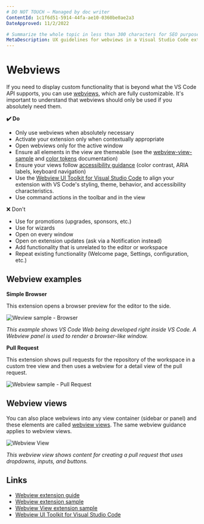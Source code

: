 ```yaml
---
# DO NOT TOUCH — Managed by doc writer
ContentId: 1c1f6d51-5914-44fa-ae10-0360be0ae2a3
DateApproved: 11/2/2022

# Summarize the whole topic in less than 300 characters for SEO purpose
MetaDescription: UX guidelines for webviews in a Visual Studio Code extension.
---
```


# Webviews

If you need to display custom functionality that is beyond what the VS Code API supports, you can use [webviews](/api/extension-guides/webview), which are fully customizable. It's important to understand that webviews should only be used if you absolutely need them.

**✔️ Do**

* Only use webviews when absolutely necessary
* Activate your extension only when contextually appropriate
* Open webviews only for the active window
* Ensure all elements in the view are themeable (see the [webview-view-sample](https://github.com/microsoft/vscode-extension-samples/blob/main/webview-view-sample/media/main.css) and [color tokens](/api/references/theme-color) documentation)
* Ensure your views follow [accessibility guidance](/docs/editor/accessibility) (color contrast, ARIA labels, keyboard navigation)
* Use the [Webview UI Toolkit for Visual Studio Code](https://github.com/microsoft/vscode-webview-ui-toolkit) to align your extension with VS Code's styling, theme, behavior, and accessibility characteristics.
* Use command actions in the toolbar and in the view

❌ Don't

* Use for promotions (upgrades, sponsors, etc.)
* Use for wizards
* Open on every window
* Open on extension updates (ask via a Notification instead)
* Add functionality that is unrelated to the editor or workspace
* Repeat existing functionality (Welcome page, Settings, configuration, etc.)

## Webview examples

**Simple Browser**

This extension opens a browser preview for the editor to the side.

![Weview sample - Browser](images/examples/webview-browser.png)

*This example shows VS Code Web being developed right inside VS Code. A Webview panel is used to render a browser-like window.*

**Pull Request**

This extension shows pull requests for the repository of the workspace in a custom tree view and then uses a webview for a detail view of the pull request.

![Webview sample - Pull Request](images/examples/webview-pull-request.png)

## Webview views

You can also place webviews into any view container (sidebar or panel) and these elements are called [webview views](/api/references/vscode-api#WebviewView). The same webview guidance applies to webview views.

![Webview View](images/examples/webview-view.png)

*This webview view shows content for creating a pull request that uses dropdowns, inputs, and buttons.*

## Links

* [Webview extension guide](/api/extension-guides/webview)
* [Webview extension sample](https://github.com/Microsoft/vscode-extension-samples/tree/main/webview-sample)
* [Webview View extension sample](https://github.com/microsoft/vscode-extension-samples/tree/main/webview-view-sample)
* [Webview UI Toolkit for Visual Studio Code](https://github.com/microsoft/vscode-webview-ui-toolkit)
